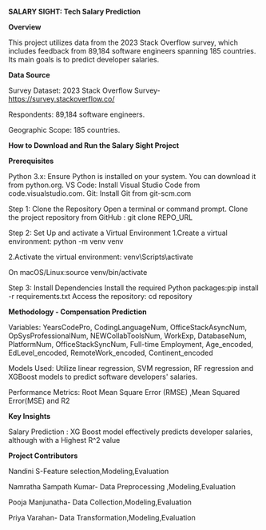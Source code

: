 **SALARY SIGHT: Tech Salary Prediction**

**Overview**

This project utilizes data from the 2023 Stack Overflow survey, which includes feedback from 89,184 software engineers spanning 185 countries. Its main goals is to predict developer salaries.


**Data Source**

Survey Dataset: 2023 Stack Overflow Survey- https://survey.stackoverflow.co/

Respondents: 89,184 software engineers.

Geographic Scope: 185 countries.

**How to Download and Run the Salary Sight Project**

**Prerequisites**

Python 3.x: Ensure Python is installed on your system. You can download it from python.org.
VS Code: Install Visual Studio Code from code.visualstudio.com.
Git: Install Git from git-scm.com

Step 1: Clone the Repository
Open a terminal or command prompt.
Clone the project repository from GitHub :  git clone REPO_URL

Step 2: Set Up  and activate a Virtual Environment
1.Create a virtual environment:
python -m venv venv

2.Activate the virtual environment:
venv\Scripts\activate

On macOS/Linux:source venv/bin/activate

Step 3: Install Dependencies
Install the required Python packages:pip install -r requirements.txt
Access the repository: cd repository

**Methodology - Compensation Prediction**



Variables: YearsCodePro, CodingLanguageNum, OfficeStackAsyncNum, OpSysProfessionalNum, NEWCollabToolsNum, WorkExp, DatabaseNum, PlatformNum, OfficeStackSyncNum, Full-time Employment, Age_encoded, EdLevel_encoded, RemoteWork_encoded, Continent_encoded

Models Used: Utilize linear regression, SVM regression, RF regression and XGBoost models to predict software developers' salaries.

Performance Metrics: Root Mean Square Error (RMSE) ,Mean Squared Error(MSE) and R2

**Key Insights**

Salary Prediction : XG Boost model effectively predicts developer salaries, although with a Highest  R^2 value

**Project Contributors**

Nandini S-Feature selection,Modeling,Evaluation

Namratha Sampath Kumar- Data Preprocessing ,Modeling,Evaluation

Pooja Manjunatha- Data Collection,Modeling,Evaluation

Priya Varahan- Data Transformation,Modeling,Evaluation
